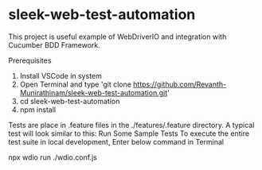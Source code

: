 # sleek-web-test-automation

This project is useful example of WebDriverIO and integration with Cucumber BDD Framework.

Prerequisites

1. Install VSCode in system
2. Open Terminal and type 'git clone https://github.com/Revanth-Munirathinam/sleek-web-test-automation.git'
3. cd sleek-web-test-automation
4. npm install


Tests are place in .feature files in the ./features/.feature directory. A typical test will look similar to this:
   Run Some Sample Tests To execute the entire test suite in local development, Enter below command in Terminal

npx wdio run ./wdio.conf.js